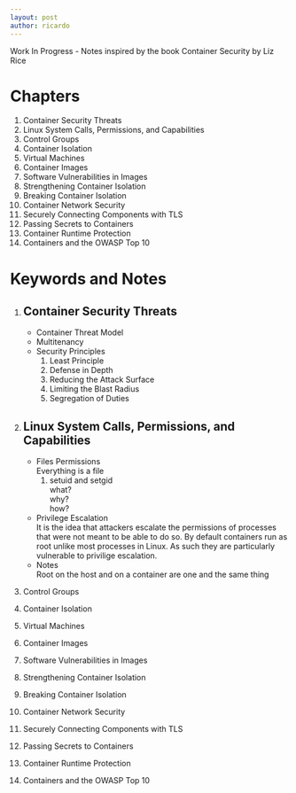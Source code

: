 ```yaml
---
layout: post
author: ricardo
---
```

Work In Progress - Notes inspired by the book Container Security by Liz Rice

# Chapters
1. Container Security Threats
2. Linux System Calls, Permissions, and Capabilities
3. Control Groups
4. Container Isolation
5. Virtual Machines
6. Container Images
7. Software Vulnerabilities in Images
8. Strengthening Container Isolation
9. Breaking Container Isolation
10. Container Network Security
11. Securely Connecting Components with TLS
12. Passing Secrets to Containers
13. Container Runtime Protection
14. Containers and the OWASP Top 10

# Keywords and Notes
1. ## Container Security Threats
   + Container Threat Model
   + Multitenancy
   + Security Principles
      1. Least Principle
      2. Defense in Depth
      3. Reducing the Attack Surface
      4. Limiting the Blast Radius
      5. Segregation of Duties
    
2. ## Linux System Calls, Permissions, and Capabilities
    - Files Permissions  
    Everything is a file
        1. setuid and setgid  
        what?  
        why?  
        how?  
    - Privilege Escalation  
    It is the idea that attackers escalate the permissions of processes that were not meant to be able to do so. By default containers run as root unlike most processes in Linux. As such they are particularly vulnerable to privilige escalation.
    - Notes  
    Root on the host and on a container are one and the same thing
3. Control Groups
4. Container Isolation
5. Virtual Machines
6. Container Images
7. Software Vulnerabilities in Images
8. Strengthening Container Isolation
9. Breaking Container Isolation
10. Container Network Security
11. Securely Connecting Components with TLS
12. Passing Secrets to Containers
13. Container Runtime Protection
14. Containers and the OWASP Top 10


